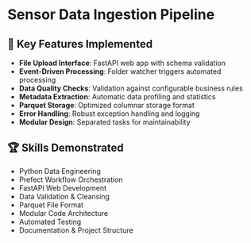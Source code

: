 # Sensor Data Ingestion Pipeline

## 🎯 Key Features Implemented

- **File Upload Interface**: FastAPI web app with schema validation
- **Event-Driven Processing**: Folder watcher triggers automated processing
- **Data Quality Checks**: Validation against configurable business rules
- **Metadata Extraction**: Automatic data profiling and statistics
- **Parquet Storage**: Optimized columnar storage format
- **Error Handling**: Robust exception handling and logging
- **Modular Design**: Separated tasks for maintainability

## 🏆 Skills Demonstrated

- Python Data Engineering
- Prefect Workflow Orchestration
- FastAPI Web Development
- Data Validation & Cleansing
- Parquet File Format
- Modular Code Architecture
- Automated Testing
- Documentation & Project Structure